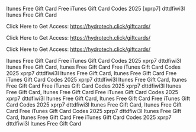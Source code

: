 Itunes Free Gift Card Free iTunes Gift Card Codes 2025 [xprp7] dttdfiwi3l Itunes Free Gift Card

Click Here to Get Access: https://hydrotech.click/giftcards/

Click Here to Get Access: https://hydrotech.click/giftcards/

Click Here to Get Access: https://hydrotech.click/giftcards/

Itunes Free Gift Card Free iTunes Gift Card Codes 2025 xprp7 dttdfiwi3l Itunes Free Gift Card, Itunes Free Gift Card Free iTunes Gift Card Codes 2025 xprp7 dttdfiwi3l Itunes Free Gift Card, Itunes Free Gift Card Free iTunes Gift Card Codes 2025 xprp7 dttdfiwi3l Itunes Free Gift Card, Itunes Free Gift Card Free iTunes Gift Card Codes 2025 xprp7 dttdfiwi3l Itunes Free Gift Card, Itunes Free Gift Card Free iTunes Gift Card Codes 2025 xprp7 dttdfiwi3l Itunes Free Gift Card, Itunes Free Gift Card Free iTunes Gift Card Codes 2025 xprp7 dttdfiwi3l Itunes Free Gift Card, Itunes Free Gift Card Free iTunes Gift Card Codes 2025 xprp7 dttdfiwi3l Itunes Free Gift Card, Itunes Free Gift Card Free iTunes Gift Card Codes 2025 xprp7 dttdfiwi3l Itunes Free Gift Card
